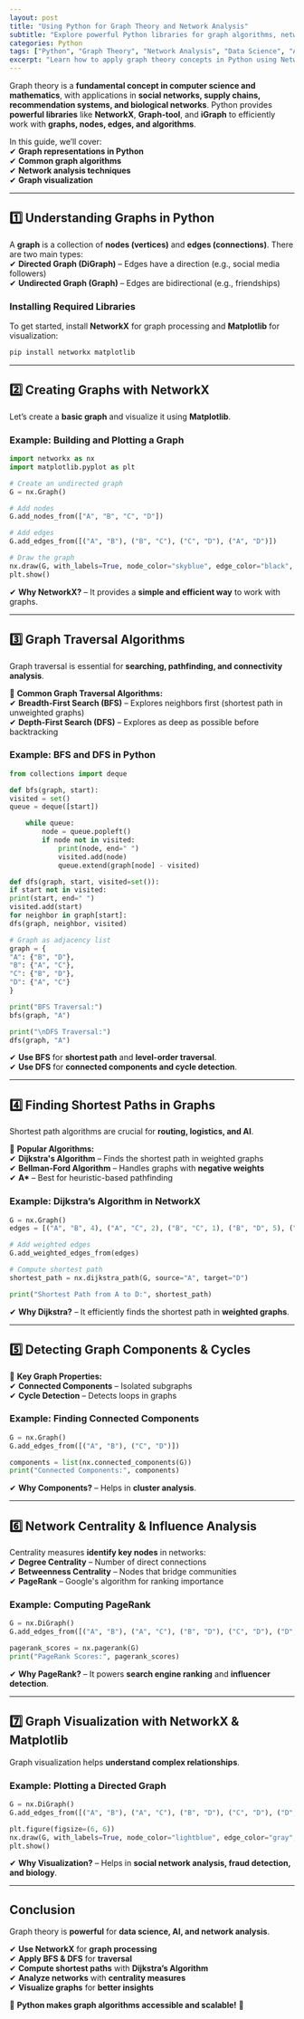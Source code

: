 ```yaml
---
layout: post
title: "Using Python for Graph Theory and Network Analysis"
subtitle: "Explore powerful Python libraries for graph algorithms, network analysis, and visualization"
categories: Python
tags: ["Python", "Graph Theory", "Network Analysis", "Data Science", "Algorithms", "NetworkX"]
excerpt: "Learn how to apply graph theory concepts in Python using NetworkX, Graph-tool, and other libraries for network analysis, visualization, and real-world applications."
---
```

Graph theory is a **fundamental concept in computer science and mathematics**, with applications in **social networks, supply chains, recommendation systems, and biological networks**. Python provides **powerful libraries** like **NetworkX**, **Graph-tool**, and **iGraph** to efficiently work with **graphs, nodes, edges, and algorithms**.

In this guide, we’ll cover:  
✔ **Graph representations in Python**  
✔ **Common graph algorithms**  
✔ **Network analysis techniques**  
✔ **Graph visualization**

---

## 1️⃣ Understanding Graphs in Python

A **graph** is a collection of **nodes (vertices)** and **edges (connections)**. There are two main types:  
✔ **Directed Graph (DiGraph)** – Edges have a direction (e.g., social media followers)  
✔ **Undirected Graph (Graph)** – Edges are bidirectional (e.g., friendships)

### Installing Required Libraries

To get started, install **NetworkX** for graph processing and **Matplotlib** for visualization:

```bash
pip install networkx matplotlib
```

---

## 2️⃣ Creating Graphs with NetworkX

Let’s create a **basic graph** and visualize it using **Matplotlib**.

### Example: Building and Plotting a Graph

```python
import networkx as nx  
import matplotlib.pyplot as plt

# Create an undirected graph
G = nx.Graph()

# Add nodes
G.add_nodes_from(["A", "B", "C", "D"])

# Add edges
G.add_edges_from([("A", "B"), ("B", "C"), ("C", "D"), ("A", "D")])

# Draw the graph
nx.draw(G, with_labels=True, node_color="skyblue", edge_color="black", node_size=2000, font_size=14)  
plt.show()  
```

✔ **Why NetworkX?** – It provides a **simple and efficient way** to work with graphs.

---

## 3️⃣ Graph Traversal Algorithms

Graph traversal is essential for **searching, pathfinding, and connectivity analysis**.

🔹 **Common Graph Traversal Algorithms:**  
✔ **Breadth-First Search (BFS)** – Explores neighbors first (shortest path in unweighted graphs)  
✔ **Depth-First Search (DFS)** – Explores as deep as possible before backtracking

### Example: BFS and DFS in Python

```python
from collections import deque

def bfs(graph, start):  
visited = set()  
queue = deque([start])

    while queue:  
        node = queue.popleft()  
        if node not in visited:  
            print(node, end=" ")  
            visited.add(node)  
            queue.extend(graph[node] - visited)  

def dfs(graph, start, visited=set()):  
if start not in visited:  
print(start, end=" ")  
visited.add(start)  
for neighbor in graph[start]:  
dfs(graph, neighbor, visited)

# Graph as adjacency list
graph = {  
"A": {"B", "D"},  
"B": {"A", "C"},  
"C": {"B", "D"},  
"D": {"A", "C"}  
}

print("BFS Traversal:")  
bfs(graph, "A")

print("\nDFS Traversal:")  
dfs(graph, "A")  
```

✔ **Use BFS** for **shortest path** and **level-order traversal**.  
✔ **Use DFS** for **connected components and cycle detection**.

---

## 4️⃣ Finding Shortest Paths in Graphs

Shortest path algorithms are crucial for **routing, logistics, and AI**.

🔹 **Popular Algorithms:**  
✔ **Dijkstra's Algorithm** – Finds the shortest path in weighted graphs  
✔ **Bellman-Ford Algorithm** – Handles graphs with **negative weights**  
✔ **A\*** – Best for heuristic-based pathfinding

### Example: Dijkstra’s Algorithm in NetworkX

```python
G = nx.Graph()  
edges = [("A", "B", 4), ("A", "C", 2), ("B", "C", 1), ("B", "D", 5), ("C", "D", 8)]

# Add weighted edges
G.add_weighted_edges_from(edges)

# Compute shortest path
shortest_path = nx.dijkstra_path(G, source="A", target="D")

print("Shortest Path from A to D:", shortest_path)  
```

✔ **Why Dijkstra?** – It efficiently finds the shortest path in **weighted graphs**.

---

## 5️⃣ Detecting Graph Components & Cycles

🔹 **Key Graph Properties:**  
✔ **Connected Components** – Isolated subgraphs  
✔ **Cycle Detection** – Detects loops in graphs

### Example: Finding Connected Components

```python
G = nx.Graph()  
G.add_edges_from([("A", "B"), ("C", "D")])

components = list(nx.connected_components(G))  
print("Connected Components:", components)  
```

✔ **Why Components?** – Helps in **cluster analysis**.

---

## 6️⃣ Network Centrality & Influence Analysis

Centrality measures **identify key nodes** in networks:  
✔ **Degree Centrality** – Number of direct connections  
✔ **Betweenness Centrality** – Nodes that bridge communities  
✔ **PageRank** – Google's algorithm for ranking importance

### Example: Computing PageRank

```python
G = nx.DiGraph()  
G.add_edges_from([("A", "B"), ("A", "C"), ("B", "D"), ("C", "D"), ("D", "A")])

pagerank_scores = nx.pagerank(G)  
print("PageRank Scores:", pagerank_scores)  
```

✔ **Why PageRank?** – It powers **search engine ranking** and **influencer detection**.

---

## 7️⃣ Graph Visualization with NetworkX & Matplotlib

Graph visualization helps **understand complex relationships**.

### Example: Plotting a Directed Graph

```python
G = nx.DiGraph()  
G.add_edges_from([("A", "B"), ("A", "C"), ("B", "D"), ("C", "D"), ("D", "A")])

plt.figure(figsize=(6, 6))  
nx.draw(G, with_labels=True, node_color="lightblue", edge_color="gray", node_size=2000, font_size=12)  
plt.show()  
```

✔ **Why Visualization?** – Helps in **social network analysis, fraud detection, and biology**.

---

## Conclusion

Graph theory is **powerful** for **data science, AI, and network analysis**.

✔ **Use NetworkX** for **graph processing**  
✔ **Apply BFS & DFS** for **traversal**  
✔ **Compute shortest paths** with **Dijkstra’s Algorithm**  
✔ **Analyze networks** with **centrality measures**  
✔ **Visualize graphs** for **better insights**

🔹 **Python makes graph algorithms accessible and scalable!** 🚀

